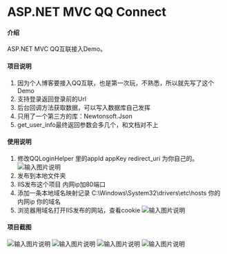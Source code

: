 # ASP.NET MVC QQ Connect

#### 介绍
ASP.NET MVC QQ互联接入Demo。

#### 项目说明
1. 因为个人博客要接入QQ互联，也是第一次玩，不熟悉，所以就先写了这个Demo
2. 支持登录返回登录前的Url
3. 后台回调方法获取数据，可以写入数据库自己发挥
4. 只用了一个第三方的库：Newtonsoft.Json
5. get_user_info最终返回参数会多几个，和文档对不上

#### 使用说明

1. 修改QQLoginHelper 里的appId appKey redirect_uri 为你自己的。
![输入图片说明](https://images.gitee.com/uploads/images/2019/0725/122551_5d90d5a6_1130037.jpeg "_1.jpg")
2. 发布到本地文件夹
3. IIS发布这个项目 内网ip加80端口
4. 添加一条本地域名映射记录 C:\Windows\System32\drivers\etc\hosts 你的内网ip 你的域名
5. 浏览器用域名打开IIS发布的网站，查看cookie
![输入图片说明](https://images.gitee.com/uploads/images/2019/0725/123034_921b8e66_1130037.jpeg "cookie.jpg")


#### 项目截图
![输入图片说明](https://images.gitee.com/uploads/images/2019/0725/123504_3acd2bdf_1130037.jpeg "e.jpg")
![输入图片说明](https://images.gitee.com/uploads/images/2019/0725/123524_c8097b27_1130037.jpeg "e1.jpg")
![输入图片说明](https://images.gitee.com/uploads/images/2019/0725/130144_2fc86154_1130037.jpeg "h1.jpg")
![输入图片说明](https://images.gitee.com/uploads/images/2019/0725/130156_0324b987_1130037.jpeg "josn.jpg")
